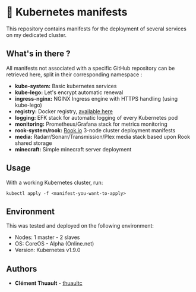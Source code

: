

# :rocket: Kubernetes manifests

This repository contains manifests for the deployment of several services on my
dedicated cluster.

## What's in there ?

All manifests not associated with a specific GitHub repository can be retrieved here, split in their corresponding namespace :

* **kube-system:** Basic kubernetes services
* **kube-lego:** Let's encrypt automatic renewal
* **ingress-nginx:** NGINX Ingress engine with HTTPS handling (using kube-lego)
* **registry:** Docker registry, [available here](https://registry.thuault.com)
* **logging:** EFK stack for automatic logging of every Kubernetes pod
* **monitoring:** Prometheus/Grafana stack for metrics monitoring
* **rook-system/rook:** [Rook.io](https://rook.io) 3-node cluster deployment manifests
* **media:** Radarr/Sonarr/Transmission/Plex media stack based upon Rook shared storage
* **minecraft:** Simple minecraft server deployment

## Usage

With a working Kubernetes cluster, run:


```
kubectl apply -f <manifest-you-want-to-apply>
```

## Environment

This was tested and deployed on the following environment:

* Nodes: 1 master - 2 slaves
* OS: CoreOS - Alpha (Online.net)
* Version: Kubernetes v1.9.0

## Authors

* **Clément Thuault** - [thuaultc](https://github.com/thuaultc)
